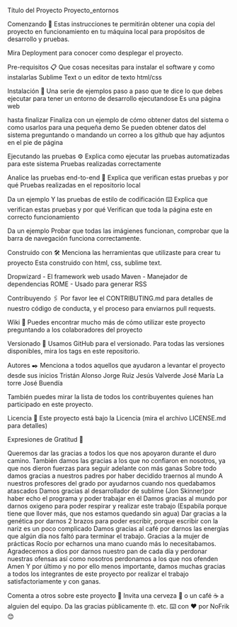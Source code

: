 Título del Proyecto
Proyecto_entornos

Comenzando 🚀
Estas instrucciones te permitirán obtener una copia del proyecto en funcionamiento en tu máquina local para propósitos de desarrollo y pruebas.

Mira Deployment para conocer como desplegar el proyecto.

Pre-requisitos 📋
Que cosas necesitas para instalar el software y como instalarlas
Sublime Text o un editor de texto html/css

Instalación 🔧
Una serie de ejemplos paso a paso que te dice lo que debes ejecutar para tener un entorno de desarrollo ejecutandose
Es una página web

hasta finalizar
Finaliza con un ejemplo de cómo obtener datos del sistema o como usarlos para una pequeña demo
Se pueden obtener datos del sistema preguntando o mandando un correo a los github que hay adjuntos en el pie de página

Ejecutando las pruebas ⚙️
Explica como ejecutar las pruebas automatizadas para este sistema
Pruebas  realizadas correctamente

Analice las pruebas end-to-end 🔩
Explica que verifican estas pruebas y por qué
Pruebas realizadas en el repositorio local

Da un ejemplo
Y las pruebas de estilo de codificación ⌨️
Explica que verifican estas pruebas y por qué
Verifican que toda la página este en correcto funcionamiento

Da un ejemplo
Probar que todas las imágienes funcionan, comprobar que la barra de navegación funciona correctamente.

Construido con 🛠️
Menciona las herramientas que utilizaste para crear tu proyecto
Esta construido con html, css, sublime text.

Dropwizard - El framework web usado
Maven - Manejador de dependencias
ROME - Usado para generar RSS

Contribuyendo 🖇️
Por favor lee el CONTRIBUTING.md para detalles de nuestro código de conducta, y el proceso para enviarnos pull requests.

Wiki 📖
Puedes encontrar mucho más de cómo utilizar este proyecto preguntando a los colaboradores del proyecto

Versionado 📌
Usamos GitHub para el versionado. Para todas las versiones disponibles, mira los tags en este repositorio.

Autores ✒️
Menciona a todos aquellos que ayudaron a levantar el proyecto desde sus inicios
Tristán Alonso
Jorge Ruiz
Jesús Valverde
José María La torre
José Buendía

También puedes mirar la lista de todos los contribuyentes quíenes han participado en este proyecto.

Licencia 📄
Este proyecto está bajo la Licencia (mira el archivo LICENSE.md para detalles)

Expresiones de Gratitud 🎁

Queremos dar las gracias a todos los que nos apoyaron durante el duro camino.
También damos las gracias a los que no confiaron en nosotros, ya que nos dieron fuerzas para seguir adelante con más ganas
Sobre todo damos gracias a nuestros padres por haber decidido traernos al mundo
A nuestros profesores del grado por ayudarnos cuando nos quedabamos atascados
Damos gracias al desarrollador de sublime (Jon Skinner)por haber echo el programa y poder trabajar en él
Damos gracias al mundo por darnos oxigeno para poder respirar y realizar este trabajo (Espabila porque tiene que llover más, que nos estamos quedando sin agua)
Dar gracias a la genética por darnos 2 brazos para poder escribir, porque escribir con la nariz es un poco complicado
Damos gracias al café por darnos las energías que algún día nos faltó para terminar el trabajo.
Gracias a la mujer de prácticas Rocío por echarnos una mano cuando más lo necesitabamos.
Agradecemos a dios por darnos nuestro pan de cada día y perdonar nuestras ofensas así como nosotros perdonamos a los que nos ofenden
Amen
Y por último y no por ello menos importante, damos muchas gracias a todos los integrantes de este proyecto por realizar el trabajo satisfactoriamente y con ganas.

Comenta a otros sobre este proyecto 📢
Invita una cerveza 🍺 o un café ☕ a alguien del equipo.
Da las gracias públicamente 🤓.
etc.
⌨️ con ❤️ por NoFrik 😊